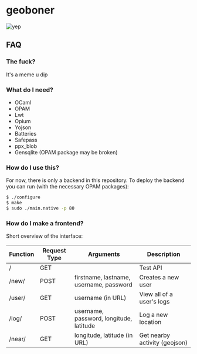 # geoboner
![yep](https://i.imgur.com/IFdssi1.png "yep")

## FAQ

### The fuck?

It's a meme u dip

### What do I need?

* OCaml
* OPAM
* Lwt
* Opium
* Yojson
* Batteries
* Safepass
* ppx_blob
* Gensqlite (OPAM package may be broken)

### How do I use this?

For now, there is only a backend in this repository. To deploy the backend you can run (with the necessary OPAM packages):
```bash
$ ./configure
$ make
$ sudo ./main.native -p 80
```

### How do I make a frontend?

Short overview of the interface:

| Function | Request Type | Arguments                               | Description                   |
|----------|--------------|-----------------------------------------|-------------------------------|
| /        | GET          |                                         | Test API                      |
| /new/    | POST         | firstname, lastname, username, password | Creates a new user            |
| /user/   | GET          | username (in URL)                       | View all of a user's logs     |
| /log/    | POST         | username, password, longitude, latitude | Log a new location            |
| /near/   | GET          | longitude, latitude (in URL)            | Get nearby activity (geojson) |
